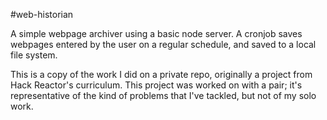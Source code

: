 #web-historian

A simple webpage archiver using a basic node server. A cronjob saves webpages
entered by the user on a regular schedule, and saved to a local file system.

This is a copy of the work I did on a private repo, originally a project from
Hack Reactor's curriculum. This project was worked on with a pair; it's 
representative of the kind of problems that I've tackled, but not of my solo work.
